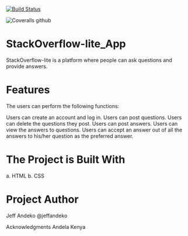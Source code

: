 [![Build Status](https://travis-ci.org/jeffandeko/StackOverflow-lite_App.svg?branch=master)](https://travis-ci.org/jeffandeko/StackOverflow-lite_App)

![Coveralls github](https://img.shields.io/coveralls/github/jekyll/jekyll.svg)




# StackOverflow-lite_App
StackOverflow-lite is a platform where people can ask questions and provide answers.

# Features
The users can perform the following functions:

Users can create an account and log in.
Users can post questions.
Users can delete the questions they post.
Users can post answers.
Users can view the answers to questions.
Users can accept an answer out of all the answers to his/her question as the preferred answer.

# The Project is Built With
a. HTML b. CSS 

# Project Author
Jeff Andeko @jeffandeko

Acknowledgments
Andela Kenya
